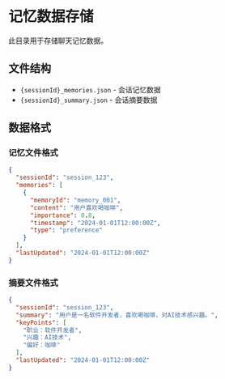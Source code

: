 # 记忆数据存储

此目录用于存储聊天记忆数据。

## 文件结构

- `{sessionId}_memories.json` - 会话记忆数据
- `{sessionId}_summary.json` - 会话摘要数据

## 数据格式

### 记忆文件格式
```json
{
  "sessionId": "session_123",
  "memories": [
    {
      "memoryId": "memory_001",
      "content": "用户喜欢喝咖啡",
      "importance": 0.8,
      "timestamp": "2024-01-01T12:00:00Z",
      "type": "preference"
    }
  ],
  "lastUpdated": "2024-01-01T12:00:00Z"
}
```

### 摘要文件格式
```json
{
  "sessionId": "session_123",
  "summary": "用户是一名软件开发者，喜欢喝咖啡，对AI技术感兴趣。",
  "keyPoints": [
    "职业：软件开发者",
    "兴趣：AI技术",
    "偏好：咖啡"
  ],
  "lastUpdated": "2024-01-01T12:00:00Z"
}
```
